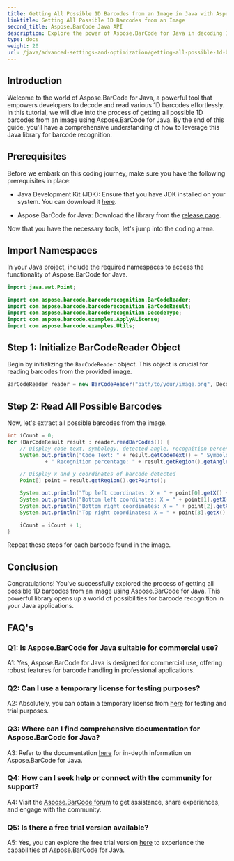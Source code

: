 ```yaml
---
title: Getting All Possible 1D Barcodes from an Image in Java with Aspose.BarCode
linktitle: Getting All Possible 1D Barcodes from an Image
second_title: Aspose.BarCode Java API
description: Explore the power of Aspose.BarCode for Java in decoding 1D barcodes effortlessly. Download now for seamless integration into your Java applications.
type: docs
weight: 20
url: /java/advanced-settings-and-optimization/getting-all-possible-1d-barcodes-image/
---
```

## Introduction

Welcome to the world of Aspose.BarCode for Java, a powerful tool that empowers developers to decode and read various 1D barcodes effortlessly. In this tutorial, we will dive into the process of getting all possible 1D barcodes from an image using Aspose.BarCode for Java. By the end of this guide, you'll have a comprehensive understanding of how to leverage this Java library for barcode recognition.

## Prerequisites

Before we embark on this coding journey, make sure you have the following prerequisites in place:

- Java Development Kit (JDK): Ensure that you have JDK installed on your system. You can download it [here](https://www.oracle.com/java/technologies/javase-downloads.html).

- Aspose.BarCode for Java: Download the library from the [release page](https://releases.aspose.com/barcode/java/).

Now that you have the necessary tools, let's jump into the coding arena.

## Import Namespaces

In your Java project, include the required namespaces to access the functionality of Aspose.BarCode for Java.

```java
import java.awt.Point;

import com.aspose.barcode.barcoderecognition.BarCodeReader;
import com.aspose.barcode.barcoderecognition.BarCodeResult;
import com.aspose.barcode.barcoderecognition.DecodeType;
import com.aspose.barcode.examples.ApplyALicense;
import com.aspose.barcode.examples.Utils;
```

## Step 1: Initialize BarCodeReader Object

Begin by initializing the `BarCodeReader` object. This object is crucial for reading barcodes from the provided image.

```java
BarCodeReader reader = new BarCodeReader("path/to/your/image.png", DecodeType.CODE_128);
```

## Step 2: Read All Possible Barcodes

Now, let's extract all possible barcodes from the image.

```java
int iCount = 0;
for (BarCodeResult result : reader.readBarCodes()) {
    // Display code text, symbology, detected angle, recognition percentage of the barcode
    System.out.println("Code Text: " + result.getCodeText() + " Symbology: " + result.getCodeTypeName()
            + " Recognition percentage: " + result.getRegion().getAngle());

    // Display x and y coordinates of barcode detected
    Point[] point = result.getRegion().getPoints();

    System.out.println("Top left coordinates: X = " + point[0].getX() + ", Y = " + point[0].getY());
    System.out.println("Bottom left coordinates: X = " + point[1].getX() + ", Y = " + point[1].getY());
    System.out.println("Bottom right coordinates: X = " + point[2].getX() + ", Y = " + point[2].getY());
    System.out.println("Top right coordinates: X = " + point[3].getX() + ", Y = " + point[3].getY());

    iCount = iCount + 1;
}
```

Repeat these steps for each barcode found in the image.

## Conclusion

Congratulations! You've successfully explored the process of getting all possible 1D barcodes from an image using Aspose.BarCode for Java. This powerful library opens up a world of possibilities for barcode recognition in your Java applications.

## FAQ's

### Q1: Is Aspose.BarCode for Java suitable for commercial use?

A1: Yes, Aspose.BarCode for Java is designed for commercial use, offering robust features for barcode handling in professional applications.

### Q2: Can I use a temporary license for testing purposes?

A2: Absolutely, you can obtain a temporary license from [here](https://purchase.aspose.com/temporary-license/) for testing and trial purposes.

### Q3: Where can I find comprehensive documentation for Aspose.BarCode for Java?

A3: Refer to the documentation [here](https://reference.aspose.com/barcode/java/) for in-depth information on Aspose.BarCode for Java.

### Q4: How can I seek help or connect with the community for support?

A4: Visit the [Aspose.BarCode forum](https://forum.aspose.com/c/barcode/13) to get assistance, share experiences, and engage with the community.

### Q5: Is there a free trial version available?

A5: Yes, you can explore the free trial version [here](https://releases.aspose.com/) to experience the capabilities of Aspose.BarCode for Java.
